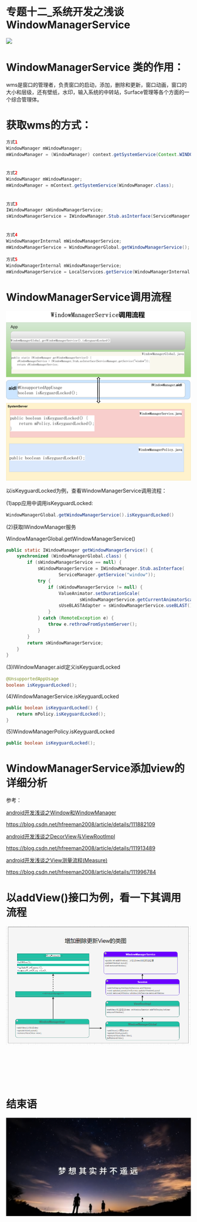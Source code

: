 # 专题十二_系统开发之浅谈WindowManagerService

<img src="flows_wms_001.png">



# WindowManagerService 类的作用：

wms是窗口的管理者，负责窗口的启动，添加，删除和更新，窗口动画，窗口的大小和层级，还有壁纸，水印，输入系统的中转站，Surface管理等各个方面的一个综合管理体。

# 获取wms的方式：

```java
方式1
WindowManager mWindowManager;
mWindowManager = (WindowManager) context.getSystemService(Context.WINDOW_SERVICE);


方式2
WindowManager mWindowManager;
mWindowManager = mContext.getSystemService(WindowManager.class);


方式3
IWindowManager sWindowManagerService;
sWindowManagerService = IWindowManager.Stub.asInterface(ServiceManager.getService("window"));


方式4
WindowManagerInternal mWindowManagerService;
mWindowManagerService = WindowManagerGlobal.getWindowManagerService();

方式5
WindowManagerInternal mWindowManagerService;
mWindowManagerService = LocalServices.getService(WindowManagerInternal.class);
```

# WindowManagerService调用流程

<img src="wms_whole.png">

以isKeyguardLocked为例，查看WindowManagerService调用流程：

(1)app应用中调用isKeyguardLocked:

```java
WindowManagerGlobal.getWindowManagerService().isKeyguardLocked()
```

(2)获取IWindowManager服务

 WindowManagerGlobal.getWindowManagerService()

```java
public static IWindowManager getWindowManagerService() {
    synchronized (WindowManagerGlobal.class) {
        if (sWindowManagerService == null) {
            sWindowManagerService = IWindowManager.Stub.asInterface(
                    ServiceManager.getService("window"));
            try {
                if (sWindowManagerService != null) {
                    ValueAnimator.setDurationScale(
                            sWindowManagerService.getCurrentAnimatorScale());
                    sUseBLASTAdapter = sWindowManagerService.useBLAST();
                }
            } catch (RemoteException e) {
                throw e.rethrowFromSystemServer();
            }
        }
        return sWindowManagerService;
    }
}
```

(3)IWindowManager.aidl定义isKeyguardLocked

```java
@UnsupportedAppUsage
boolean isKeyguardLocked();
```

(4)WindowManagerService.isKeyguardLocked

```java
public boolean isKeyguardLocked() {
    return mPolicy.isKeyguardLocked();
}
```

(5)WindowManagerPolicy.isKeyguardLocked

```java
public boolean isKeyguardLocked();
```

# WindowManagerService添加view的详细分析

参考：

[android开发浅谈之Window和WindowManager](https://blog.csdn.net/hfreeman2008/article/details/111882109)

https://blog.csdn.net/hfreeman2008/article/details/111882109


[android开发浅谈之DecorView与ViewRootImpl](https://blog.csdn.net/hfreeman2008/article/details/111913489)

https://blog.csdn.net/hfreeman2008/article/details/111913489


[android开发浅谈之View测量流程(Measure)](https://blog.csdn.net/hfreeman2008/article/details/111996784)

https://blog.csdn.net/hfreeman2008/article/details/111996784




# 以addView()接口为例，看一下其调用流程
<img src="addView.png">






```java

```


```java

```


```java

```


```java

```



```java

```


```java

```


```java

```





# 结束语

<img src="../Images/end_001.png">

